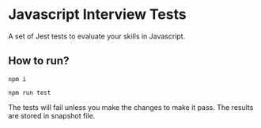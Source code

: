 # Javascript Interview Tests

A set of Jest tests to evaluate your skills in Javascript.

## How to run?

```
npm i

npm run test

```

The tests will fail unless you make the changes to make it pass. The results are stored in snapshot file. 